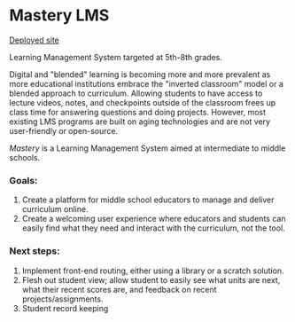 # Mastery LMS  

[Deployed site](https://kat-mastery-lms.surge.sh)  

Learning Management System targeted at 5th-8th grades.  

Digital and "blended" learning is becoming more and more prevalent as more educational institutions embrace the "inverted classroom" model or a blended approach to curriculum. Allowing students to have access to lecture videos, notes, and checkpoints outside of the classroom frees up class time for answering questions and doing projects. However, most existing LMS programs are built on aging technologies and are not very user-friendly or open-source.  

_Mastery_ is a Learning Management System aimed at intermediate to middle schools.  

### Goals: 
1. Create a platform for middle school educators to manage and deliver curriculum online.
1. Create a welcoming user experience where educators and students can easily find what they need and interact with the curriculum, not the tool. 

### Next steps:  

1. Implement front-end routing, either using a library or a scratch solution. 
1. Flesh out student view; allow student to easily see what units are next, what their recent scores are, and feedback on recent projects/assignments.
1. Student record keeping